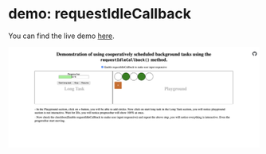 # demo: requestIdleCallback

You can find the live demo [here](https://debabrata100.github.io/demo-request-idle-callback/).

![Running Example](/demo-request-idle-callback/assets/demo.png)
